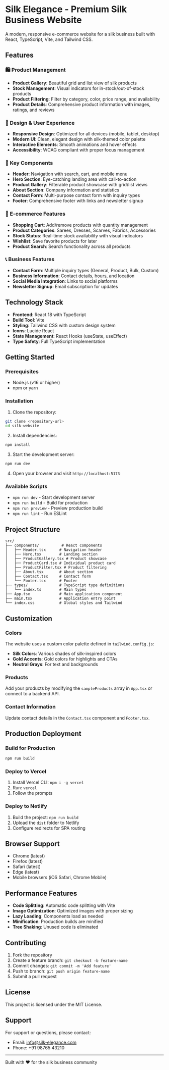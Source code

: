 # Silk Elegance - Premium Silk Business Website

A modern, responsive e-commerce website for a silk business built with React, TypeScript, Vite, and Tailwind CSS.

## Features

### 🛍️ Product Management
- **Product Gallery**: Beautiful grid and list view of silk products
- **Stock Management**: Visual indicators for in-stock/out-of-stock products
- **Product Filtering**: Filter by category, color, price range, and availability
- **Product Details**: Comprehensive product information with images, ratings, and reviews

### 🎨 Design & User Experience
- **Responsive Design**: Optimized for all devices (mobile, tablet, desktop)
- **Modern UI**: Clean, elegant design with silk-themed color palette
- **Interactive Elements**: Smooth animations and hover effects
- **Accessibility**: WCAG compliant with proper focus management

### 📱 Key Components
- **Header**: Navigation with search, cart, and mobile menu
- **Hero Section**: Eye-catching landing area with call-to-action
- **Product Gallery**: Filterable product showcase with grid/list views
- **About Section**: Company information and statistics
- **Contact Form**: Multi-purpose contact form with inquiry types
- **Footer**: Comprehensive footer with links and newsletter signup

### 🛒 E-commerce Features
- **Shopping Cart**: Add/remove products with quantity management
- **Product Categories**: Sarees, Dresses, Scarves, Fabrics, Accessories
- **Stock Status**: Real-time stock availability with visual indicators
- **Wishlist**: Save favorite products for later
- **Product Search**: Search functionality across all products

### 📞 Business Features
- **Contact Form**: Multiple inquiry types (General, Product, Bulk, Custom)
- **Business Information**: Contact details, hours, and location
- **Social Media Integration**: Links to social platforms
- **Newsletter Signup**: Email subscription for updates

## Technology Stack

- **Frontend**: React 18 with TypeScript
- **Build Tool**: Vite
- **Styling**: Tailwind CSS with custom design system
- **Icons**: Lucide React
- **State Management**: React Hooks (useState, useEffect)
- **Type Safety**: Full TypeScript implementation

## Getting Started

### Prerequisites
- Node.js (v16 or higher)
- npm or yarn

### Installation

1. Clone the repository:
```bash
git clone <repository-url>
cd silk-website
```

2. Install dependencies:
```bash
npm install
```

3. Start the development server:
```bash
npm run dev
```

4. Open your browser and visit `http://localhost:5173`

### Available Scripts

- `npm run dev` - Start development server
- `npm run build` - Build for production
- `npm run preview` - Preview production build
- `npm run lint` - Run ESLint

## Project Structure

```
src/
├── components/          # React components
│   ├── Header.tsx      # Navigation header
│   ├── Hero.tsx        # Landing section
│   ├── ProductGallery.tsx # Product showcase
│   ├── ProductCard.tsx # Individual product card
│   ├── ProductFilter.tsx # Product filtering
│   ├── About.tsx       # About section
│   ├── Contact.tsx     # Contact form
│   └── Footer.tsx      # Footer
├── types/              # TypeScript type definitions
│   └── index.ts        # Main types
├── App.tsx             # Main application component
├── main.tsx            # Application entry point
└── index.css           # Global styles and Tailwind
```

## Customization

### Colors
The website uses a custom color palette defined in `tailwind.config.js`:
- **Silk Colors**: Various shades of silk-inspired colors
- **Gold Accents**: Gold colors for highlights and CTAs
- **Neutral Grays**: For text and backgrounds

### Products
Add your products by modifying the `sampleProducts` array in `App.tsx` or connect to a backend API.

### Contact Information
Update contact details in the `Contact.tsx` component and `Footer.tsx`.

## Production Deployment

### Build for Production
```bash
npm run build
```

### Deploy to Vercel
1. Install Vercel CLI: `npm i -g vercel`
2. Run: `vercel`
3. Follow the prompts

### Deploy to Netlify
1. Build the project: `npm run build`
2. Upload the `dist` folder to Netlify
3. Configure redirects for SPA routing

## Browser Support

- Chrome (latest)
- Firefox (latest)
- Safari (latest)
- Edge (latest)
- Mobile browsers (iOS Safari, Chrome Mobile)

## Performance Features

- **Code Splitting**: Automatic code splitting with Vite
- **Image Optimization**: Optimized images with proper sizing
- **Lazy Loading**: Components load as needed
- **Minification**: Production builds are minified
- **Tree Shaking**: Unused code is eliminated

## Contributing

1. Fork the repository
2. Create a feature branch: `git checkout -b feature-name`
3. Commit changes: `git commit -m 'Add feature'`
4. Push to branch: `git push origin feature-name`
5. Submit a pull request

## License

This project is licensed under the MIT License.

## Support

For support or questions, please contact:
- Email: info@silk-elegance.com
- Phone: +91 98765 43210

---

Built with ❤️ for the silk business community